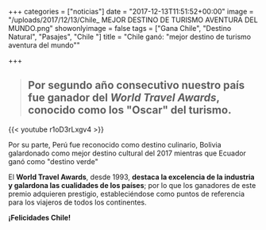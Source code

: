 +++
categories = ["noticias"]
date = "2017-12-13T11:51:52+00:00"
image = "/uploads/2017/12/13/Chile_ MEJOR DESTINO DE TURISMO AVENTURA DEL MUNDO.png"
showonlyimage = false
tags = ["Gana Chile", "Destino Natural", "Pasajes", "Chile "]
title = "Chile ganó: \"mejor destino de turismo aventura del mundo\""

+++
> ## **Por segundo año consecutivo nuestro país fue ganador del _World Travel Awards_, conocido como los "Oscar" del turismo.**

{{< youtube r1oD3rLxgv4 >}}

Por su parte, Perú fue reconocido como destino culinario, Bolivia galardonado como mejor destino cultural del 2017 mientras que Ecuador ganó como "destino verde"

El **World Travel Awards**, desde 1993, **destaca la excelencia de la industria y galardona las cualidades de los países**; por lo que los ganadores de este premio adquieren prestigio, estableciéndose como puntos de referencia para los viajeros de todos los continentes.

**¡Felicidades Chile!**